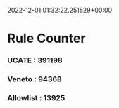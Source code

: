 2022-12-01 01:32:22.251529+00:00
# Rule Counter 
 ### UCATE : 391198

 ### Veneto : 94368

 ### Allowlist : 13925